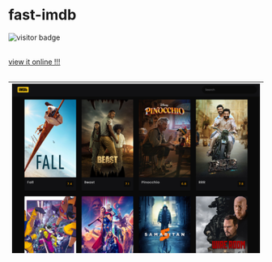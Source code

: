 # fast-imdb

![visitor badge](https://visitor-badge.glitch.me/badge?page_id=Aydeniztr.fast-imdb)

<br>
<a href="https://h7duukfoy2wx7e2d16ms3a.on.drv.tw/project.lounge/fast-imdb/">view it online !!!</a>
<br>
<br>

| <img src="https://github.com/Aydeniztr/fast-imdb/blob/main/2F1FA595-70C8-4C35-93E9-2DE475695294.jpeg?raw=true"> |
| ---------------------------------------------- |


